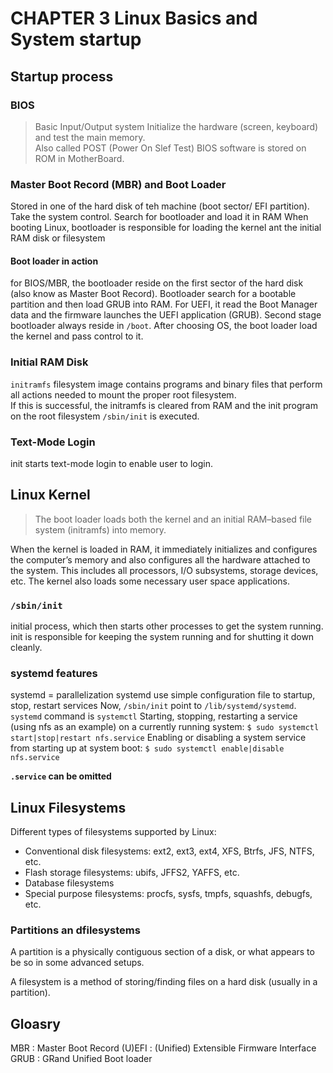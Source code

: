 # CHAPTER 3 Linux Basics and System startup 

## Startup process
### BIOS
> Basic Input/Output system 
Initialize the hardware (screen, keyboard) and test the main memory.  
Also called POST (Power On Slef Test)
BIOS software is stored on ROM in MotherBoard.

### Master Boot Record (MBR) and Boot Loader
Stored in one of the hard disk of teh machine (boot sector/ EFI partition).
Take the system control. Search for bootloader and load it in RAM
When booting Linux, bootloader is responsible for loading the kernel ant the initial RAM disk or filesystem 

#### Boot loader in action 
for BIOS/MBR, the bootloader reside on the first sector of the hard disk (also know as Master Boot Record).
Bootloader search for a bootable partition and then load GRUB into RAM.
For UEFI, it read the Boot Manager data and the firmware launches the UEFI application (GRUB).
Second stage bootloader always reside in `/boot`.
After choosing OS, the boot loader load the kernel and pass control to it.

### Initial RAM Disk

`initramfs` filesystem image contains programs and binary files that perform all actions needed to mount the proper root filesystem.  
If this is successful, the initramfs is cleared from RAM and the init program on the root filesystem `/sbin/init` is executed.

### Text-Mode Login 
init starts text-mode login to enable user to login.

## Linux Kernel
> The boot loader loads both the kernel and an initial RAM–based file system (initramfs) into memory.

When the kernel is loaded in RAM, it immediately initializes and configures the computer’s memory and also configures all the hardware attached to the system. This includes all processors, I/O subsystems, storage devices, etc. The kernel also loads some necessary user space applications.

### `/sbin/init`

 initial process, which then starts other processes to get the system running.  
 init is responsible for keeping the system running and for shutting it down cleanly.  

### systemd features 

systemd = parallelization
systemd use simple configuration file to startup, stop, restart services
Now, `/sbin/init` point to `/lib/systemd/systemd`. 
`systemd` command is `systemctl`
Starting, stopping, restarting a service (using nfs as an example) on a currently running system: 
`$ sudo systemctl start|stop|restart nfs.service`
Enabling or disabling a system service from starting up at system boot:
`$ sudo systemctl enable|disable nfs.service`

**`.service` can be omitted**


## Linux Filesystems 

Different types of filesystems supported by Linux:

 * Conventional disk filesystems: ext2, ext3, ext4, XFS, Btrfs, JFS, NTFS, etc.
 * Flash storage filesystems: ubifs, JFFS2, YAFFS, etc.
 * Database filesystems
 * Special purpose filesystems: procfs, sysfs, tmpfs, squashfs, debugfs, etc.

### Partitions an dfilesystems
A partition is a physically contiguous section of a disk, or what appears to be so in some advanced setups.

A filesystem is a method of storing/finding files on a hard disk (usually in a partition). 

## Gloasry

MBR : Master Boot Record
(U)EFI : (Unified) Extensible Firmware Interface 
GRUB : GRand Unified Boot loader
